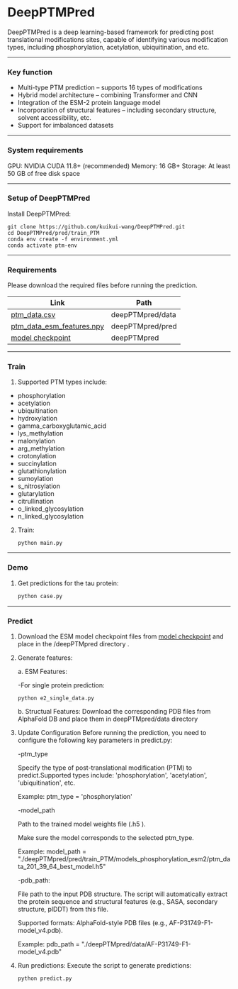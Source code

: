 # DeepPTMPred

DeepPTMPred is a deep learning-based framework for predicting post translational modifications sites, capable of identifying various modification types, including phosphorylation, acetylation, ubiquitination, and etc. 


***
### Key function
- Multi-type PTM prediction – supports 16 types of modifications
- Hybrid model architecture – combining Transformer and CNN
- Integration of the ESM-2 protein language model
- Incorporation of structural features – including secondary structure, solvent accessibility, etc.
- Support for imbalanced datasets

***
### System requirements
GPU: NVIDIA CUDA 11.8+ (recommended) Memory: 16 GB+ Storage: At least 50 GB of free disk space

***
### Setup of DeepPTMPred

Install DeepPTMPred: 

```shell
git clone https://github.com/kuikui-wang/DeepPTMPred.git
cd DeepPTMPred/pred/train_PTM
conda env create -f environment.yml
conda activate ptm-env
```


***

### Requirements

Please download the required files before running the prediction.

| Link                                                                                                          | Path                |
| ------------------------------------------------------------------------------------------------------------- | ------------------- |
| [ptm_data.csv](https://drive.google.com/file/d/1sBSODTVUOm3Q7wa05fFmupYiQs072nKX/view?usp=drive_link)         | deepPTMpred/data    |
| [ptm_data_esm_features.npy](https://drive.google.com/file/d/1wJgUQ861iqM3CXJJoQb6AT_jWT-2Dedi/view?usp=drive_link) | deepPTMpred/pred    |
| [model checkpoint](https://drive.google.com/drive/folders/1KYbfh3PGRhd_s0wn-8tZcbX_uvo1xdNm?usp=drive_link)   | deepPTMpred         |


***
### Train

1. Supported PTM types include:
 - phosphorylation            
 - acetylation                
 - ubiquitination             
 - hydroxylation              
 - gamma_carboxyglutamic_acid 
 - lys_methylation            
 - malonylation               
 - arg_methylation            
 - crotonylation              
 - succinylation              
 - glutathionylation          
 - sumoylation                
 - s_nitrosylation            
 - glutarylation              
 - citrullination             
 - o_linked_glycosylation     
 - n_linked_glycosylation     


2. Train:
   ```
   python main.py 
   ```


***
### Demo

1. Get predictions for the tau protein:

   ```python
   python case.py
   ```

***

### Predict

1. Download the ESM model checkpoint files from [model checkpoint](https://drive.google.com/drive/folders/1KYbfh3PGRhd_s0wn-8tZcbX_uvo1xdNm?usp=drive_link) and place in the /deepPTMpred directory .

2. Generate features:

   a. ESM Features:
   
   -For single protein prediction:
   ```shell
   python e2_single_data.py
   ```  

   b. Structual Features:
   Download the corresponding PDB files from AlphaFold DB and place them in deepPTMpred/data directory


3. Update Configuration
Before running the prediction, you need to configure the following key parameters in predict.py:

    -ptm_type
   
   Specify the type of post-translational modification (PTM) to predict.Supported types include: 'phosphorylation', 'acetylation', 'ubiquitination', etc.
   
   Example: ptm_type = 'phosphorylation'

   -model_path

    Path to the trained model weights file (.h5 ).

    Make sure the model corresponds to the selected ptm_type.

    Example: model_path = "./deepPTMpred/pred/train_PTM/models_phosphorylation_esm2/ptm_data_201_39_64_best_model.h5"
   
   -pdb_path:
   
    File path to the input PDB structure. The script will automatically extract the protein sequence and structural features (e.g., SASA, secondary structure, plDDT) from this file.
   
    Supported formats: AlphaFold-style PDB files (e.g., AF-P31749-F1-model_v4.pdb).

    Example: pdb_path = "./deepPTMpred/data/AF-P31749-F1-model_v4.pdb"


5. Run predictions:
   Execute the script to generate predictions:

   ```
   python predict.py 
   ```
















